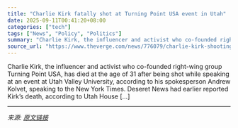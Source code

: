 ```yaml
---
title: "Charlie Kirk fatally shot at Turning Point USA event in Utah"
date: 2025-09-11T00:41:20+08:00
categories: ["tech"]
tags: ["News", "Policy", "Politics"]
summary: "Charlie Kirk, the influencer and activist who co-founded right-wing group Turning Point USA, has died at the age of 31 after being shot while speaking at an event at Utah Valley University, according "
source_url: "https://www.theverge.com/news/776079/charlie-kirk-shooting"
---
```


Charlie Kirk, the influencer and activist who co-founded right-wing group Turning Point USA, has died at the age of 31 after being shot while speaking at an event at Utah Valley University, according to his spokesperson Andrew Kolvet, speaking to the New York Times. Deseret News had earlier reported Kirk’s death, according to Utah House [&#8230;]

---

*来源: [原文链接](https://www.theverge.com/news/776079/charlie-kirk-shooting)*
